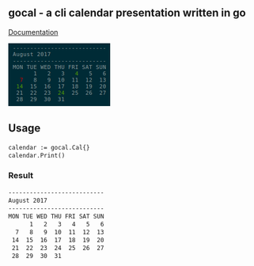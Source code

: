## gocal - a cli calendar presentation written in go

[Documentation](https://godoc.org/github.com/xellio/gocal)

![gocal cli calendar](./gocal.png?raw=true "gocal cli calendar")

## Usage
```
calendar := gocal.Cal{}
calendar.Print()
```
### Result
```
---------------------------
August 2017
---------------------------
MON TUE WED THU FRI SAT SUN
      1   2   3   4   5   6 
  7   8   9  10  11  12  13 
 14  15  16  17  18  19  20 
 21  22  23  24  25  26  27 
 28  29  30  31 
```